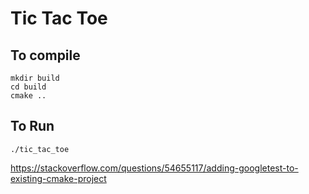 # Tic Tac Toe

## To compile

```
mkdir build
cd build
cmake .. 
```

## To Run

`./tic_tac_toe`

https://stackoverflow.com/questions/54655117/adding-googletest-to-existing-cmake-project